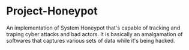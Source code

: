 # Project-Honeypot
An implementation of System Honeypot that's capable of tracking and traping cyber attacks and bad actors. It is basically an amalgamation of softwares that captures various sets of data while it's being hacked.
